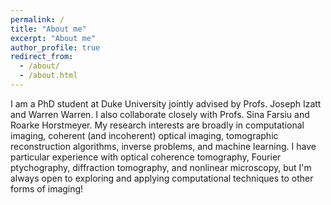 ```yaml
---
permalink: /
title: "About me"
excerpt: "About me"
author_profile: true
redirect_from: 
  - /about/
  - /about.html
---
```

I am a PhD student at Duke University jointly advised by Profs. Joseph Izatt and Warren Warren. I also collaborate closely with Profs. Sina Farsiu and Roarke Horstmeyer. My research interests are broadly in computational imaging, coherent (and incoherent) optical imaging, tomographic reconstruction algorithms, inverse problems, and machine learning. I have particular experience with optical coherence tomography, Fourier ptychography, diffraction tomography, and nonlinear microscopy, but I'm always open to exploring and applying computational techniques to other forms of imaging!

